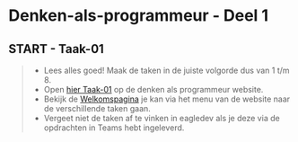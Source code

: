# Denken-als-programmeur - Deel 1

## START - Taak-01
>* Lees alles goed! Maak de taken in de juiste volgorde dus van 1 t/m 8.
>* Open [hier Taak-01](https://talnet.sharepoint.com/sites/Denkenalsprogrammeur2/SitePages/taak1.aspx) op de denken als programmeur website.
>* Bekijk de [Welkomspagina](https://talnet.sharepoint.com/sites/Denkenalsprogrammeur2/SitePages/Welcome.aspx) je kan via het menu van de website naar de verschillende taken gaan.
>* Vergeet niet de taken af te vinken in eagledev als je deze via de opdrachten in Teams hebt ingeleverd.